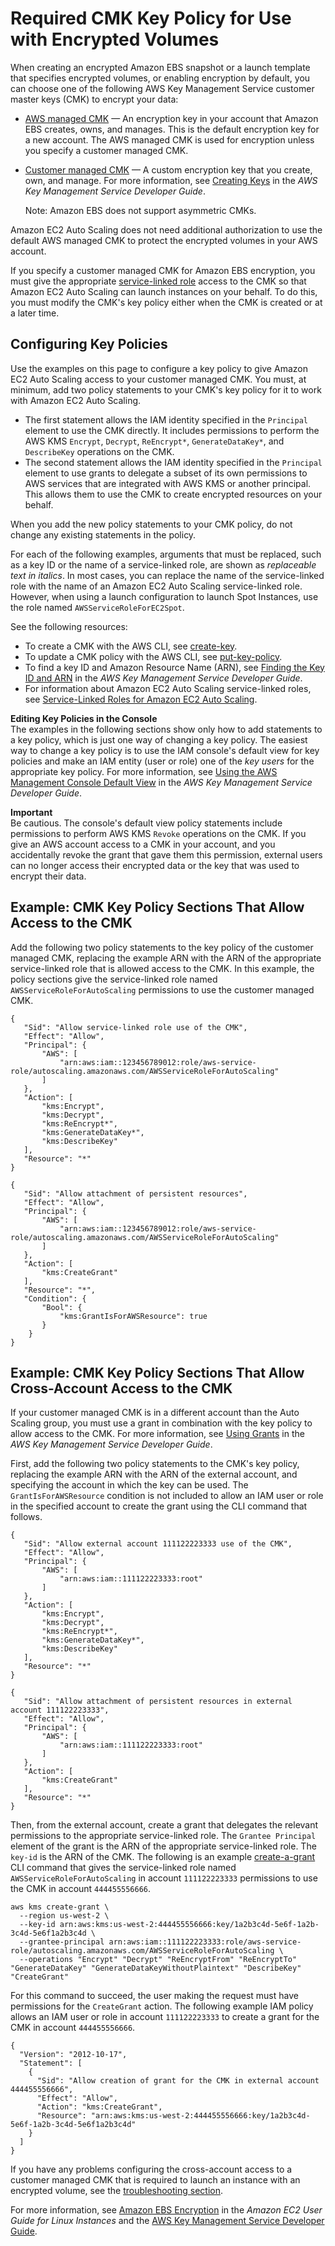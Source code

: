 # Required CMK Key Policy for Use with Encrypted Volumes<a name="key-policy-requirements-EBS-encryption"></a>

When creating an encrypted Amazon EBS snapshot or a launch template that specifies encrypted volumes, or enabling encryption by default, you can choose one of the following AWS Key Management Service customer master keys \(CMK\) to encrypt your data: 
+ [AWS managed CMK](https://docs.aws.amazon.com/kms/latest/developerguide/concepts.html#aws-managed-cmk) — An encryption key in your account that Amazon EBS creates, owns, and manages\. This is the default encryption key for a new account\. The AWS managed CMK is used for encryption unless you specify a customer managed CMK\. 
+ [Customer managed CMK](https://docs.aws.amazon.com/kms/latest/developerguide/concepts.html#customer-cmk) — A custom encryption key that you create, own, and manage\. For more information, see [Creating Keys](https://docs.aws.amazon.com/kms/latest/developerguide/create-keys.html) in the *AWS Key Management Service Developer Guide*\. 

  Note: Amazon EBS does not support asymmetric CMKs\. 

Amazon EC2 Auto Scaling does not need additional authorization to use the default AWS managed CMK to protect the encrypted volumes in your AWS account\. 

If you specify a customer managed CMK for Amazon EBS encryption, you must give the appropriate [service\-linked role](autoscaling-service-linked-role.md) access to the CMK so that Amazon EC2 Auto Scaling can launch instances on your behalf\. To do this, you must modify the CMK's key policy either when the CMK is created or at a later time\. 

## Configuring Key Policies<a name="configuring-key-policies"></a>

Use the examples on this page to configure a key policy to give Amazon EC2 Auto Scaling access to your customer managed CMK\. You must, at minimum, add two policy statements to your CMK's key policy for it to work with Amazon EC2 Auto Scaling\.
+ The first statement allows the IAM identity specified in the `Principal` element to use the CMK directly\. It includes permissions to perform the AWS KMS `Encrypt`, `Decrypt`, `ReEncrypt*`, `GenerateDataKey*`, and `DescribeKey` operations on the CMK\. 
+ The second statement allows the IAM identity specified in the `Principal` element to use grants to delegate a subset of its own permissions to AWS services that are integrated with AWS KMS or another principal\. This allows them to use the CMK to create encrypted resources on your behalf\.

When you add the new policy statements to your CMK policy, do not change any existing statements in the policy\.

For each of the following examples, arguments that must be replaced, such as a key ID or the name of a service\-linked role, are shown as *replaceable text in italics*\. In most cases, you can replace the name of the service\-linked role with the name of an Amazon EC2 Auto Scaling service\-linked role\. However, when using a launch configuration to launch Spot Instances, use the role named `AWSServiceRoleForEC2Spot`\. 

See the following resources:
+ To create a CMK with the AWS CLI, see [create\-key](https://docs.aws.amazon.com/cli/latest/reference/kms/create-key.html)\.
+ To update a CMK policy with the AWS CLI, see [put\-key\-policy](https://docs.aws.amazon.com/cli/latest/reference/kms/put-key-policy.html)\.
+ To find a key ID and Amazon Resource Name \(ARN\), see [Finding the Key ID and ARN](https://docs.aws.amazon.com/kms/latest/developerguide/viewing-keys.html#find-cmk-id-arn) in the *AWS Key Management Service Developer Guide*\. 
+ For information about Amazon EC2 Auto Scaling service\-linked roles, see [Service\-Linked Roles for Amazon EC2 Auto Scaling](autoscaling-service-linked-role.md)\.

**Editing Key Policies in the Console**  
The examples in the following sections show only how to add statements to a key policy, which is just one way of changing a key policy\. The easiest way to change a key policy is to use the IAM console's default view for key policies and make an IAM entity \(user or role\) one of the *key users* for the appropriate key policy\. For more information, see [Using the AWS Management Console Default View](https://docs.aws.amazon.com/kms/latest/developerguide/key-policy-modifying.html#key-policy-modifying-how-to-console-default-view) in the *AWS Key Management Service Developer Guide*\. 

**Important**  
Be cautious\. The console's default view policy statements include permissions to perform AWS KMS `Revoke` operations on the CMK\. If you give an AWS account access to a CMK in your account, and you accidentally revoke the grant that gave them this permission, external users can no longer access their encrypted data or the key that was used to encrypt their data\. 

## Example: CMK Key Policy Sections That Allow Access to the CMK<a name="policy-example-cmk-access"></a>

Add the following two policy statements to the key policy of the customer managed CMK, replacing the example ARN with the ARN of the appropriate service\-linked role that is allowed access to the CMK\. In this example, the policy sections give the service\-linked role named `AWSServiceRoleForAutoScaling` permissions to use the customer managed CMK\. 

```
{
   "Sid": "Allow service-linked role use of the CMK",
   "Effect": "Allow",
   "Principal": {
       "AWS": [
           "arn:aws:iam::123456789012:role/aws-service-role/autoscaling.amazonaws.com/AWSServiceRoleForAutoScaling"
       ]
   },
   "Action": [
       "kms:Encrypt",
       "kms:Decrypt",
       "kms:ReEncrypt*",
       "kms:GenerateDataKey*",
       "kms:DescribeKey"
   ],
   "Resource": "*"
}
```

```
{
   "Sid": "Allow attachment of persistent resources",
   "Effect": "Allow",
   "Principal": {
       "AWS": [
           "arn:aws:iam::123456789012:role/aws-service-role/autoscaling.amazonaws.com/AWSServiceRoleForAutoScaling"
       ]
   },
   "Action": [
       "kms:CreateGrant"
   ],
   "Resource": "*",
   "Condition": {
       "Bool": {
           "kms:GrantIsForAWSResource": true
       }
    }
}
```

## Example: CMK Key Policy Sections That Allow Cross\-Account Access to the CMK<a name="policy-example-cmk-cross-account-access"></a>

If your customer managed CMK is in a different account than the Auto Scaling group, you must use a grant in combination with the key policy to allow access to the CMK\. For more information, see [Using Grants](https://docs.aws.amazon.com/kms/latest/developerguide/grants.html) in the *AWS Key Management Service Developer Guide*\. 

First, add the following two policy statements to the CMK's key policy, replacing the example ARN with the ARN of the external account, and specifying the account in which the key can be used\. The `GrantIsForAWSResource` condition is not included to allow an IAM user or role in the specified account to create the grant using the CLI command that follows\.

```
{
   "Sid": "Allow external account 111122223333 use of the CMK",
   "Effect": "Allow",
   "Principal": {
       "AWS": [
           "arn:aws:iam::111122223333:root"
       ]
   },
   "Action": [
       "kms:Encrypt",
       "kms:Decrypt",
       "kms:ReEncrypt*",
       "kms:GenerateDataKey*",
       "kms:DescribeKey"
   ],
   "Resource": "*"
}
```

```
{
   "Sid": "Allow attachment of persistent resources in external account 111122223333",
   "Effect": "Allow",
   "Principal": {
       "AWS": [
           "arn:aws:iam::111122223333:root"
       ]
   },
   "Action": [
       "kms:CreateGrant"
   ],
   "Resource": "*"
}
```

Then, from the external account, create a grant that delegates the relevant permissions to the appropriate service\-linked role\. The `Grantee Principal` element of the grant is the ARN of the appropriate service\-linked role\. The `key-id` is the ARN of the CMK\. The following is an example [create\-a\-grant](https://docs.aws.amazon.com/cli/latest/reference/kms/create-grant.html) CLI command that gives the service\-linked role named `AWSServiceRoleForAutoScaling` in account `111122223333` permissions to use the CMK in account `444455556666`\.

```
aws kms create-grant \
  --region us-west-2 \
  --key-id arn:aws:kms:us-west-2:444455556666:key/1a2b3c4d-5e6f-1a2b-3c4d-5e6f1a2b3c4d \
  --grantee-principal arn:aws:iam::111122223333:role/aws-service-role/autoscaling.amazonaws.com/AWSServiceRoleForAutoScaling \
  --operations "Encrypt" "Decrypt" "ReEncryptFrom" "ReEncryptTo" "GenerateDataKey" "GenerateDataKeyWithoutPlaintext" "DescribeKey" "CreateGrant"
```

For this command to succeed, the user making the request must have permissions for the `CreateGrant` action\. The following example IAM policy allows an IAM user or role in account `111122223333` to create a grant for the CMK in account `444455556666`\.

```
{
  "Version": "2012-10-17",
  "Statement": [
    {
      "Sid": "Allow creation of grant for the CMK in external account 444455556666",
      "Effect": "Allow",
      "Action": "kms:CreateGrant",
      "Resource": "arn:aws:kms:us-west-2:444455556666:key/1a2b3c4d-5e6f-1a2b-3c4d-5e6f1a2b3c4d"
    }
  ]
}
```

If you have any problems configuring the cross\-account access to a customer managed CMK that is required to launch an instance with an encrypted volume, see the [troubleshooting section](ts-as-instancelaunchfailure.md#ts-as-instancelaunchfailure-12)\. 

For more information, see [Amazon EBS Encryption](https://docs.aws.amazon.com/AWSEC2/latest/UserGuide/EBSEncryption.html) in the *Amazon EC2 User Guide for Linux Instances* and the [AWS Key Management Service Developer Guide](https://docs.aws.amazon.com/kms/latest/developerguide/)\. 